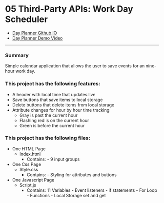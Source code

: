 # 05 Third-Party APIs: Work Day Scheduler

- [Day Planner Github IO](https://hsnertas.github.io/randey-con/)
- [Day Planner Demo Video](https://drive.google.com/file/d/11CZ9infMqpM97DwG66dvbOJZkGOzeTkJ/view)

--- 

### Summary
Simple calendar application that allows the user to save events for an nine-hour work day.

### This project has the following features:
* A header with local time that updates live
* Save buttons that save items to local storage
* Delete buttons that delete items from local storage
* Attribute changes for hour by hour time tracking
  * Gray is past the current hour
  * Flashing red is on the current hour
  * Green is before the current hour
  
### This project has the following files:
* One HTML Page
  * Index.html
    * Contains:
      \- 9 input groups
* One Css Page
  * Style.css
    * Contains: 
      \- Styling for attributes and buttons 
* One Javascript Page
  * Script.js
    * Contains:
       11 Variables 
       \- Event listeners 
       \- if statements 
       \- For Loop 
       \- Functions 
       \- Local Storage set and get        
